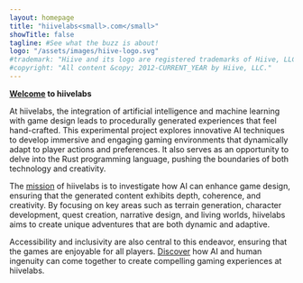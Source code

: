 ```yaml
---
layout: homepage
title: "hiivelabs<small>.com</small>"
showTitle: false
tagline: #See what the buzz is about!
logo: "/assets/images/hiive-logo.svg"
#trademark: "Hiive and its logo are registered trademarks of Hiive, LLC." 
#copyright: "All content &copy; 2012-CURRENT_YEAR by Hiive, LLC."
---
```


**[Welcome](about.md) to h<span class="hiive-highlight">i</span>ive<span class="hiive-highlight">labs</span>**

At h<span class="hiive-highlight">i</span>ive<span class="hiive-highlight">labs</span>, the integration of artificial intelligence and machine learning 
with game design leads to procedurally generated experiences that feel 
hand-crafted. This experimental project explores innovative AI techniques 
to develop immersive and engaging gaming environments that dynamically 
adapt to player actions and preferences. It also serves as an opportunity to 
delve into the Rust programming language, pushing the boundaries of both 
technology and creativity.

The [mission](mission.md) of h<span class="hiive-highlight">i</span>ive<span class="hiive-highlight">labs</span> is to 
investigate how AI can enhance game design, ensuring that the generated content 
exhibits depth, coherence, and creativity. By focusing on key areas such as 
terrain generation, character development, quest creation, narrative design, 
and living worlds, h<span class="hiive-highlight">i</span>ive<span class="hiive-highlight">labs</span> 
aims to create unique adventures that are both dynamic and adaptive.

Accessibility and inclusivity are also central to this endeavor, ensuring that 
the games are enjoyable for all players. [Discover](blog.md) how AI and human ingenuity 
can come together to create compelling gaming experiences at 
h<span class="hiive-highlight">i</span>ive<span class="hiive-highlight">labs</span>.

